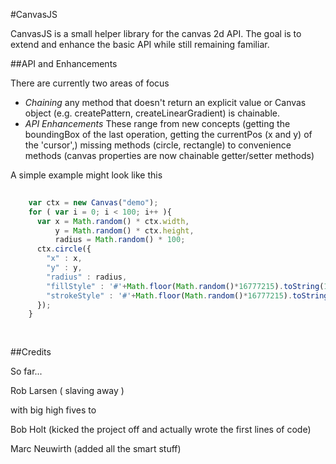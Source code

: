 #CanvasJS

CanvasJS is a small helper library for the canvas 2d API. The goal is to extend and enhance the basic API while still remaining familiar. 

##API and Enhancements

There are currently two areas of focus

* _Chaining_ any method that doesn't return an explicit value or Canvas object (e.g. createPattern, createLinearGradient) is chainable. 
* _API Enhancements_ These range from new concepts (getting the boundingBox of the last operation, getting the currentPos (x and y) of the 'cursor',) missing methods (circle, rectangle) to convenience methods (canvas properties are now chainable getter/setter methods)

A simple example might look like this

```javascript
   
    var ctx = new Canvas("demo");
    for ( var i = 0; i < 100; i++ ){
      var x = Math.random() * ctx.width,
          y = Math.random() * ctx.height,
          radius = Math.random() * 100;
      ctx.circle({
        "x" : x,
        "y" : y,
        "radius" : radius,
        "fillStyle" : '#'+Math.floor(Math.random()*16777215).toString(16),
        "strokeStyle" : '#'+Math.floor(Math.random()*16777215).toString(16)
      });
    }
        
   
```    
##Credits

So far...

Rob Larsen ( slaving away )

with big high fives to 

Bob Holt (kicked the project off and actually wrote the first lines of code) 

Marc Neuwirth (added all the smart stuff)
